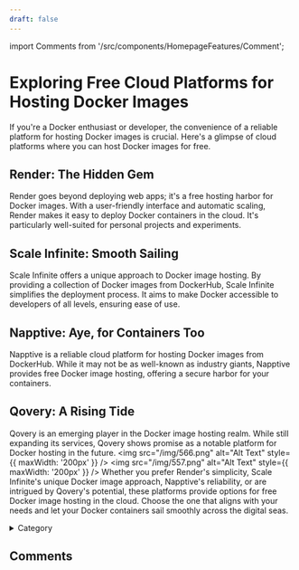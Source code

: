 ```yaml
---
draft: false
---
```


import Comments from '/src/components/HomepageFeatures/Comment';

# Exploring Free Cloud Platforms for Hosting Docker Images

If you're a Docker enthusiast or developer, the convenience of a reliable platform for hosting Docker images is crucial. Here's a glimpse of cloud platforms where you can host Docker images for free.

## Render: The Hidden Gem

Render goes beyond deploying web apps; it's a free hosting harbor for Docker images. With a user-friendly interface and automatic scaling, Render makes it easy to deploy Docker containers in the cloud. It's particularly well-suited for personal projects and experiments.

## Scale Infinite: Smooth Sailing

Scale Infinite offers a unique approach to Docker image hosting. By providing a collection of Docker images from DockerHub, Scale Infinite simplifies the deployment process. It aims to make Docker accessible to developers of all levels, ensuring ease of use.

## Napptive: Aye, for Containers Too

Napptive is a reliable cloud platform for hosting Docker images from DockerHub. While it may not be as well-known as industry giants, Napptive provides free Docker image hosting, offering a secure harbor for your containers.

## Qovery: A Rising Tide

Qovery is an emerging player in the Docker image hosting realm. While still expanding its services, Qovery shows promise as a notable platform for Docker hosting in the future.
<img src="/img/566.png" alt="Alt Text" style={{ maxWidth: '200px' }} />
<img src="/img/557.png" alt="Alt Text" style={{ maxWidth: '200px' }} />
Whether you prefer Render's simplicity, Scale Infinite's unique Docker image approach, Napptive's reliability, or are intrigued by Qovery's potential, these platforms provide options for free Docker image hosting in the cloud. Choose the one that aligns with your needs and let your Docker containers sail smoothly across the digital seas.


<details>

<summary>Category</summary>

Kubernetes, cloud computing, DevOps, cloud services, hosting platform, container orchestration, cloud infrastructure, cloud deployment, cloud management, cloud technology, cloud solutions&#x20;

</details>

## Comments
<Comments />